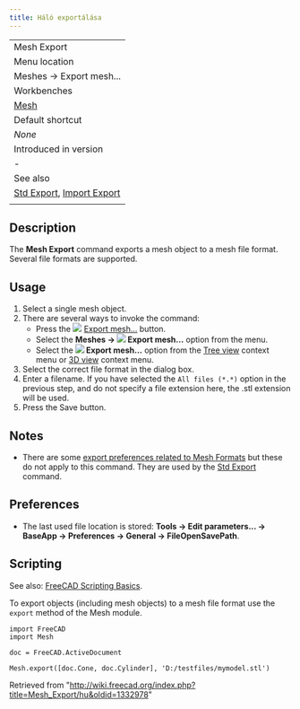 ```yaml
---
title: Háló exportálása
---
```

|  |
| --- |
| Mesh Export |
| Menu location |
| Meshes → Export mesh... |
| Workbenches |
| [Mesh](/Mesh_Workbench "Mesh Workbench") |
| Default shortcut |
| *None* |
| Introduced in version |
| - |
| See also |
| [Std Export](/Std_Export "Std Export"), [Import Export](/Import_Export "Import Export") |
|  |

## Description

The **Mesh Export** command exports a mesh object to a mesh file format. Several file formats are supported.

## Usage

1. Select a single mesh object.
2. There are several ways to invoke the command:
   * Press the ![](/images/Mesh_Export.svg) [Export mesh...](/Mesh_Export "Mesh Export") button.
   * Select the **Meshes → ![](/images/Mesh_Export.svg) Export mesh...** option from the menu.
   * Select the **![](/images/Mesh_Export.svg) Export mesh...** option from the [Tree view](/Tree_view "Tree view") context menu or [3D view](/3D_view "3D view") context menu.
3. Select the correct file format in the dialog box.
4. Enter a filename. If you have selected the `All files (*.*)` option in the previous step, and do not specify a file extension here, the .stl extension will be used.
5. Press the Save button.

## Notes

* There are some [export preferences related to Mesh Formats](/Import_Export_Preferences#Mesh_Formats "Import Export Preferences") but these do not apply to this command. They are used by the [Std Export](/Std_Export "Std Export") command.

## Preferences

* The last used file location is stored: **Tools → Edit parameters... → BaseApp → Preferences → General → FileOpenSavePath**.

## Scripting

See also: [FreeCAD Scripting Basics](/FreeCAD_Scripting_Basics "FreeCAD Scripting Basics").

To export objects (including mesh objects) to a mesh file format use the `export` method of the Mesh module.

```
import FreeCAD
import Mesh

doc = FreeCAD.ActiveDocument

Mesh.export([doc.Cone, doc.Cylinder], 'D:/testfiles/mymodel.stl')

```

Retrieved from "<http://wiki.freecad.org/index.php?title=Mesh_Export/hu&oldid=1332978>"
